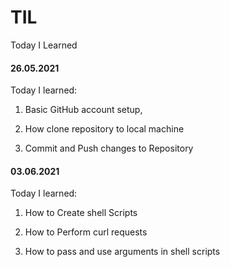 # TIL
Today I Learned

#### 26.05.2021

Today I learned:

1. Basic GitHub account setup, 

2. How clone repository to local machine

3. Commit and Push changes to Repository

#### 03.06.2021

Today I learned:

1. How to Create shell Scripts

2. How to Perform curl requests

3. How to pass and use arguments in shell scripts

